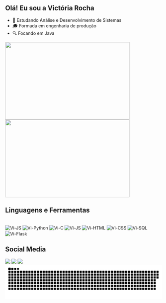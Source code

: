 ## Olá! Eu sou a Victória Rocha

- 🌱 Estudando Análise e Desenvolvimento de Sistemas 
- 🎓 Formada em engenharia de produção
- 🔍 Focando em Java

<div>
<a href="https://github.com/vicotirah">
<img align="center" height="250" width="400" src="https://github-readme-stats.alexxxdev.vercel.app/api/top-langs/?username=vicotirah&border_radius=30&layout=compact&hide_border=true&theme=radical"/>
<img align="center" height="250" width="400" src="https://github-readme-stats.vercel.app/api?username=vicotirah&hide_border=true&theme=radical&rank_icon=github"/>
</a>
</div>

## Linguagens e Ferramentas

<div style="display: in line block"><br>
<img align="center" alt="Vi-JS" height="5%" width="5%" src="https://cdn.jsdelivr.net/gh/devicons/devicon@latest/icons/java/java-original.svg" />
<img align="center" alt="Vi-Python" height="5%" width="5%" src="https://cdn.jsdelivr.net/gh/devicons/devicon@latest/icons/python/python-original.svg"/>
<img align="center" alt="Vi-C" height="5%" width="5%" src="https://cdn.jsdelivr.net/gh/devicons/devicon@latest/icons/c/c-original.svg"/>
<img align="center" alt="Vi-JS" height="5%" width="5%" src="https://cdn.jsdelivr.net/gh/devicons/devicon@latest/icons/javascript/javascript-original.svg" />
<img align="center" alt="Vi-HTML" height="5%" width="5%" src="https://cdn.jsdelivr.net/gh/devicons/devicon@latest/icons/html5/html5-original.svg"/>
<img align="center" alt="Vi-CSS" height="5%" width="5%" src="https://cdn.jsdelivr.net/gh/devicons/devicon@latest/icons/css3/css3-original.svg" />
<img align="center" alt="Vi-SQL" height="5%" width="5%" src="https://cdn.jsdelivr.net/gh/devicons/devicon@latest/icons/mysql/mysql-original.svg"/>
<img align="center" alt="Vi-Flask" height="5%" width="5%" src= "https://github.com/pallets/flask/blob/main/docs/_static/shortcut-icon.png?raw=true"/>
</div>

## Social Media

<div>
<a href="https://www.linkedin.com/in/vict%C3%B3ria-rocha-98b372163/" target="blank"><img src= "https://img.shields.io/badge/LinkedIn-0077B5?style=for-the-badge&logo=linkedin&logoColor=white"></a>
<a href= target="blank"><img src="https://img.shields.io/badge/vicotira.rocha@gmail.com-D14836?style=for-the-badge&logo=gmail&logoColor=white"></a>
<a href="https://vercel.com/victorias-projects-c380e8b8" target="blank"><img src="https://img.shields.io/badge/vercel-%23000000.svg?style=for-the-badge&logo=vercel&logoColor=white"></a>

</div>

<div>
<picture>
  <source media="(prefers-color-scheme: dark)" srcset="https://raw.githubusercontent.com/vicotirah/vicotirah/output/github-contribution-grid-snake-dark.svg">
  <img alt="github contribution grid snake animation" src="https://raw.githubusercontent.com/vicotirah/vicotirah/output/github-contribution-grid-snake.svg">
</picture>
</div>
